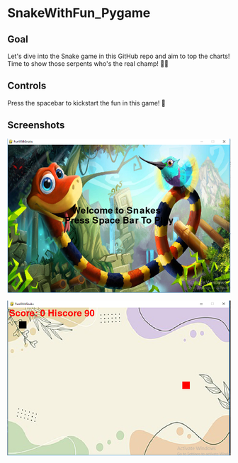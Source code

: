 # SnakeWithFun_Pygame

## Goal

Let's dive into the Snake game in this GitHub repo and aim to top the charts! Time to show those serpents who's the real champ! 🐍💥

## Controls

Press the spacebar to kickstart the fun in this game! 🚀

## Screenshots

![Title screen](https://github.com/aakanksharudraksha/SnakeWithFun_Pygame/blob/main/screenshot/Screenshot%20.png)

![Play screen](https://github.com/aakanksharudraksha/SnakeWithFun_Pygame/blob/main/screenshot/Capture.PNG)
